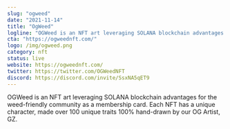```yaml
---
slug: "ogweed"
date: "2021-11-14"
title: "OgWeed"
logline: "OGWeed is an NFT art leveraging SOLANA blockchain advantages for the weed-friendly community as a membership card. Each NFT has a unique character, made over 100 unique traits 100% hand-drawn by our OG Artist, GZ."
cta: "https://ogweednft.com/"
logo: /img/ogweed.png
category: nft
status: live
website: https://ogweednft.com/
twitter: https://twitter.com/OGWeedNFT
discord: https://discord.com/invite/SsxNA5qET9
---
```


OGWeed is an NFT art leveraging SOLANA blockchain advantages for the weed-friendly community as a membership card. Each NFT has a unique character, made over 100 unique traits 100% hand-drawn by our OG Artist, GZ.
